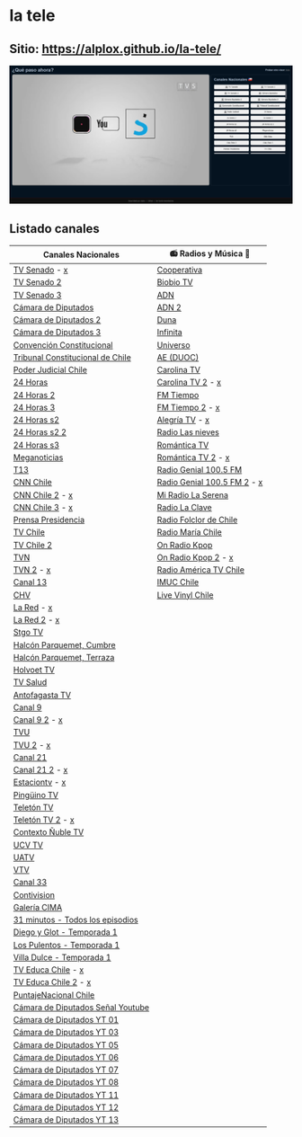 # la tele
## Sitio: https://alplox.github.io/la-tele/

[![](https://raw.githubusercontent.com/Alplox/la-tele/master/preview.png)](https://alplox.github.io/la-tele/)

## Listado canales
| Canales Nacionales                                                                                                                  | 📻 Radios y Música 🎵                                                                       |
|-------------------------------------------------------------------------------------------------------------------------------------|---------------------------------------------------------------------------------------------|
| [TV Senado](https://tv.senado.cl/) - [x](https://www.m3u.cl/iptv-chile.php)                                                         | [Cooperativa](http://programas.cooperativa.cl/showalairelibre/)                             |
| [TV Senado 2](https://tv.senado.cl/)                                                                                                | [Biobio TV](https://www.biobiochile.cl/biobiotv/)                                           |
| [TV Senado 3](https://www.youtube.com/channel/UC4GJ43VNn4AYfiYa0RBCHQg)                                                             | [ADN](http://tv.adnradio.cl/)                                                               |
| [Cámara de Diputados](http://www.cdtv.cl//)                                                                                         | [ADN 2](https://www.youtube.com/channel/UCczkrFICr0xEgDsk51zZojA)                           |
| [Cámara de Diputados 2](http://webtv.camara.cl/)                                                                                    | [Duna](https://www.duna.cl/tv/)                                                             |
| [Cámara de Diputados 3](http://webtv.camara.cl/)                                                                                    | [Infinita](http://www.infinita.cl/home/)                                                    |
| [Convención Constitucional](https://www.convencion.tv/)                                                                             | [Universo](https://www.universo.cl/)                                                        |
| [Tribunal Constitucional de Chile](https://www.youtube.com/channel/UCZaI-1N1oaGb-U8K2VNztjg)                                        | [AE (DUOC)](https://www.aeradio.cl/)                                                        |
| [Poder Judicial Chile](https://www.youtube.com/channel/UCo0C1-ocUG9a0Yb3iO0V-xg)                                                    | [Carolina TV](https://www.carolina.cl/tv/)                                                  |
| [24 Horas](https://www.youtube.com/channel/UCTXNz3gjAypWp3EhlIATEJQ)                                                                | [Carolina TV 2](https://www.carolina.cl/tv/) - [x](https://www.chileiptv.cl/)               |
| [24 Horas 2](https://www.24horas.cl/envivo/)                                                                                        | [FM Tiempo](https://www.fmtiempo.cl/)                                                       |
| [24 Horas 3](https://www.24horas.cl/envivo/)                                                                                        | [FM Tiempo 2](https://www.fmtiempo.cl/) - [x](https://www.chileiptv.cl/)                    |
| [24 Horas s2](https://www.24horas.cl/envivo/)                                                                                       | [Alegría TV](https://www.alegriafm.cl/) - [x](https://www.chileiptv.cl/)                    |
| [24 Horas s2 2](https://www.24horas.cl/envivo/)                                                                                     | [Radio Las nieves](https://www.rln.cl/)                                                     |
| [24 Horas s3](https://www.24horas.cl/envivo/)                                                                                       | [Romántica TV](https://www.romantica.cl/romantica-tv/)                                      |
| [Meganoticias](https://www.youtube.com/channel/UCkccyEbqhhM3uKOI6Shm-4Q)                                                            | [Romántica TV 2](https://www.romantica.cl/romantica-tv/) - [x](https://www.chileiptv.cl/)   |
| [T13](https://www.youtube.com/channel/UCsRnhjcUCR78Q3Ud6OXCTNg)                                                                     | [Radio Genial 100.5 FM](https://radiogenial.cl/)                                            |
| [CNN Chile](https://www.youtube.com/channel/UCpOAcjJNAp0Y0fhznRrXIJQ)                                                               | [Radio Genial 100.5 FM 2](https://radiogenial.cl/) - [x](https://www.m3u.cl/iptv-chile.php) |
| [CNN Chile 2](https://www.cnnchile.com/) - [x](https://www.m3u.cl/iptv-chile.php)                                                   | [Mi Radio La Serena](https://www.youtube.com/channel/UClJiriqxFwmmVIQeASJfICQ)              |
| [CNN Chile 3](https://www.cnnchile.com/) - [x](https://github.com/AINMcl/AINMcl.github.io/tree/master/Monitores)                    | [Radio La Clave](https://radiolaclave.cl/)                                                  |
| [Prensa Presidencia](https://prensa.presidencia.cl/streaming.aspx)                                                                  | [Radio Folclor de Chile](https://www.youtube.com/channel/UC0Hl8kJe8Xwv8g63Q4qefQg)          |
| [TV Chile](https://www.tvchile.cl/envivo/)                                                                                          | [Radio María Chile](https://www.youtube.com/channel/UClMwb2kCYemWyDIZ2dYttKA)               |
| [TV Chile 2](https://www.tvchile.cl/envivo/)                                                                                        | [On Radio Kpop](https://onradiochile.cl/kpop/)                                              |
| [TVN](https://www.youtube.com/channel/UCaVaCaiG6qRzDiJDuEGKOhQ)                                                                     | [On Radio Kpop 2](https://onradiochile.cl/kpop/) - [x](https://www.m3u.cl/iptv-chile.php)   |
| [TVN 2](https://www.24horas.cl/envivo/) - [x](https://www.m3u.cl/iptv-chile.php)                                                    | [Radio América TV Chile](http://www.radioamerica.cl/)                                       |
| [Canal 13](https://www.youtube.com/channel/UCd4D3LfXC_9MY2zSv_3gMgw)                                                                | [IMUC Chile](https://www.youtube.com/channel/UCIIDtZoaK9UZi4FaGMmL_hw)                      |
| [CHV](https://www.youtube.com/channel/UC8EdTmyUaFIfZvVttJ9lgIA)                                                                     | [Live Vinyl Chile](https://www.youtube.com/channel/UC8FJRxSiunppaD0sZgL7H_A)                |
| [La Red](https://www.lared.cl/senal-online) - [x](https://github.com/AINMcl/AINMcl.github.io/tree/master/Monitores)                 |                                                                                             |
| [La Red 2](https://www.lared.cl/senal-online) - [x](https://raw.githubusercontent.com/Televito/TDT-Mundo/main/IPTV)                 |                                                                                             |
| [Stgo TV](https://www.santiagotelevision.cl/)                                                                                       |                                                                                             |
| [Halcón Parquemet, Cumbre](https://halcon.parquemet.cl/index.html)                                                                  |                                                                                             |
| [Halcón Parquemet, Terraza](https://halcon.parquemet.cl/index.html)                                                                 |                                                                                             |
| [Holvoet TV](https://holvoet.cl/en-vivo/)                                                                                           |                                                                                             |
| [TV Salud](https://tvsalud.cl/)                                                                                                     |                                                                                             |
| [Antofagasta TV](https://www.antofagasta.tv/)                                                                                       |                                                                                             |
| [Canal 9](https://www.canal9.cl/en-vivo/)                                                                                           |                                                                                             |
| [Canal 9 2](https://www.canal9.cl/en-vivo/) - [x](https://www.chileiptv.cl/)                                                        |                                                                                             |
| [TVU](https://www.tvu.cl/)                                                                                                          |                                                                                             |
| [TVU 2](https://www.tvu.cl/) - [x](https://www.chileiptv.cl/)                                                                       |                                                                                             |
| [Canal 21](https://www.canal21tv.cl/wp/en-vivo/)                                                                                    |                                                                                             |
| [Canal 21 2](https://www.canal21tv.cl/wp/en-vivo/) - [x](https://www.chileiptv.cl/)                                                 |                                                                                             |
| [Estaciontv](https://www.estaciontv.cl/site/) - [x](https://www.chileiptv.cl/)                                                      |                                                                                             |
| [Pingüino TV](https://elpinguino.com/reproductor/)                                                                                  |                                                                                             |
| [Teletón TV](https://teletontv.cl/)                                                                                                 |                                                                                             |
| [Teletón TV 2](https://teletontv.cl/) - [x](https://www.chileiptv.cl/)                                                              |                                                                                             |
| [Contexto Ñuble TV](https://tv.contextonuble.cl/)                                                                                   |                                                                                             |
| [UCV TV](https://pucvmultimedios.cl/senal-online-tv.php)                                                                            |                                                                                             |
| [UATV](https://uatv.cl/uatv-en-vivo/)                                                                                               |                                                                                             |
| [VTV](http://canalvtv.cl/vtv/)                                                                                                      |                                                                                             |
| [Canal 33](http://www.canal33.cl/online.php)                                                                                        |                                                                                             |
| [Contivision](http://w.contivision.cl/cvn/envivo.php)                                                                               |                                                                                             |
| [Galería CIMA](https://www.youtube.com/channel/UC4GOcOKkEefz5NamN4WyMFg)                                                            |                                                                                             |
| [31 minutos - Todos los episodios](https://www.youtube.com/playlist?list=PLVI9tQggdGtFXgCwpjTM_d2pdH6ABeRFL)                        |                                                                                             |
| [Diego y Glot - Temporada 1](https://www.youtube.com/watch?v=J3cLcZ1QhFE&list=PLnDONcPxnlq2s8zwIuJt8_JI4Tf3amd6u)                   |                                                                                             |
| [Los Pulentos - Temporada 1](https://www.youtube.com/playlist?list=PLnDONcPxnlq2gZlH-OAXCnIeyPwMpQuUb)                              |                                                                                             |
| [Villa Dulce - Temporada 1](https://www.youtube.com/playlist?list=PLnDONcPxnlq1V8zLL54a6luAy4Wp6ldK3)                               |                                                                                             |
| [TV Educa Chile](https://www.tvn.cl/envivo/tveducachile/) - [x](https://www.m3u.cl/iptv-chile.php)                                  |                                                                                             |
| [TV Educa Chile 2](https://www.tvn.cl/envivo/tveducachile/) - [x](https://github.com/AINMcl/AINMcl.github.io/tree/master/Monitores) |                                                                                             |
| [PuntajeNacional Chile](https://www.youtube.com/channel/UCCY6xIXHmGBGZUgUYxtfKSg)                                                   |                                                                                             |
| [Cámara de Diputados Señal Youtube](https://www.youtube.com/channel/UCYd5k2TyOyOmUJNx0SH17KA)                                       |                                                                                             |
| [Cámara de Diputados YT 01](https://www.youtube.com/channel/UCcULnWuDzgQG9yF0Dv3DIgg)                                               |                                                                                             |
| [Cámara de Diputados YT 03](https://www.youtube.com/channel/UCF6KgLfQqQzekn8U1DwVs9g)                                               |                                                                                             |
| [Cámara de Diputados YT 05](https://www.youtube.com/channel/UC0QKtI8NpeMObauDylsSUDA)                                               |                                                                                             |
| [Cámara de Diputados YT 06](https://www.youtube.com/channel/UCspWzpGflwb6A8PZqWw49CQ)                                               |                                                                                             |
| [Cámara de Diputados YT 07](https://www.youtube.com/channel/UCyVjDDBZGDywVGrpGBvGEsw)                                               |                                                                                             |
| [Cámara de Diputados YT 08](https://www.youtube.com/channel/UCCtDbZzh63vgU_BWHRGsbug)                                               |                                                                                             |
| [Cámara de Diputados YT 11](https://www.youtube.com/channel/UCYPKjGKq2yLbAnmth5rFZmQ)                                               |                                                                                             |
| [Cámara de Diputados YT 12](https://www.youtube.com/channel/UCVOWFY-sgbDglBsfOap9okg)                                               |                                                                                             |
| [Cámara de Diputados YT 13](https://www.youtube.com/channel/UC33MG3YdoQ16a8a3wODh6lw)                                               |                                                                                             |
